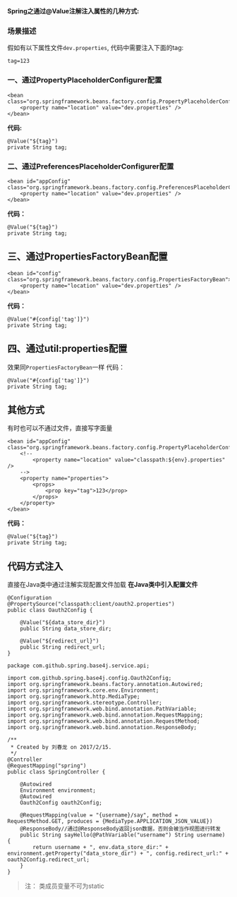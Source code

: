 **Spring之通过@Value注解注入属性的几种方式:**

### 场景描述
假如有以下属性文件`dev.properties`, 代码中需要注入下面的tag:
```
tag=123
```
### 一、通过PropertyPlaceholderConfigurer配置
```
<bean class="org.springframework.beans.factory.config.PropertyPlaceholderConfigurer">
    <property name="location" value="dev.properties" />
</bean>
```
**代码:**
```
@Value("${tag}")
private String tag;
```
### 二、通过PreferencesPlaceholderConfigurer配置
```
<bean id="appConfig" class="org.springframework.beans.factory.config.PreferencesPlaceholderConfigurer">
    <property name="location" value="dev.properties" />
</bean>
```
**代码：**
```
@Value("${tag}")
private String tag;
```
## 三、通过PropertiesFactoryBean配置
```
<bean id="config" class="org.springframework.beans.factory.config.PropertiesFactoryBean">
    <property name="location" value="dev.properties" />
</bean>
```
**代码：**
```
@Value("#{config['tag']}")
private String tag;
```

## 四、通过util:properties配置
效果同`PropertiesFactoryBean`一样 代码：
```
@Value("#{config['tag']}")
private String tag;
```
## 其他方式
有时也可以不通过文件，直接写字面量
```
<bean id="appConfig" class="org.springframework.beans.factory.config.PropertyPlaceholderConfigurer">
    <!--
        <property name="location" value="classpath:${env}.properties" />
    -->
    <property name="properties">
        <props>
            <prop key="tag">123</prop>
        </props>
    </property>
</bean>
```
**代码：**
```
@Value("${tag}")
private String tag;
```

## 代码方式注入
直接在Java类中通过注解实现配置文件加载
**在Java类中引入配置文件**
```
@Configuration
@PropertySource("classpath:client/oauth2.properties")
public class Oauth2Config {

    @Value("${data_store_dir}")
    public String data_store_dir;

    @Value("${redirect_url}")
    public String redirect_url;
}
```
```
package com.github.spring.base4j.service.api;

import com.github.spring.base4j.config.Oauth2Config;
import org.springframework.beans.factory.annotation.Autowired;
import org.springframework.core.env.Environment;
import org.springframework.http.MediaType;
import org.springframework.stereotype.Controller;
import org.springframework.web.bind.annotation.PathVariable;
import org.springframework.web.bind.annotation.RequestMapping;
import org.springframework.web.bind.annotation.RequestMethod;
import org.springframework.web.bind.annotation.ResponseBody;

/**
 * Created by 刘春龙 on 2017/2/15.
 */
@Controller
@RequestMapping("spring")
public class SpringController {

    @Autowired
    Environment environment;
    @Autowired
    Oauth2Config oauth2Config;

    @RequestMapping(value = "{username}/say", method = RequestMethod.GET, produces = {MediaType.APPLICATION_JSON_VALUE})
    @ResponseBody//通过@ResponseBody返回json数据，否则会被当作视图进行转发
    public String sayHello(@PathVariable("username") String username) {
        return username + ", env.data_store_dir:" + environment.getProperty("data_store_dir") + ", config.redirect_url:" + oauth2Config.redirect_url;
    }
}

```
>注：
>类成员变量不可为static
